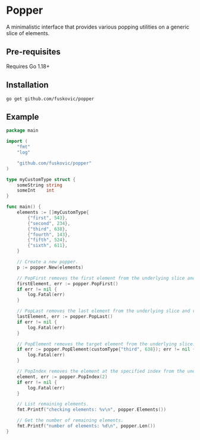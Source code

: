 # Popper

A minimalistic interface that provides various popping utilities on a generic slice of elements.

## Pre-requisites

Requires Go 1.18+

## Installation

    go get github.com/fuskovic/popper

## Example

```go
package main

import (
	"fmt"
	"log"

	"github.com/fuskovic/popper"
)

type myCustomType struct {
	someString string
	someInt    int
}

func main() {
    elements := []myCustomType{
        {"first", 543},
        {"second", 234},
        {"third", 638},
        {"fourth", 143},
        {"fifth", 524},
        {"sixth", 611},
    }

    // Create a new popper.
	p := popper.New(elements)

    // PopFirst removes the first element from the underlying slice and returns it.
	firstElement, err := popper.PopFirst()
	if err != nil {
		log.Fatal(err)
	}

    // PopLast removes the last element from the underlying slice and returns it.
	lastElement, err := popper.PopLast()
	if err != nil {
        log.Fatal(err)
	}

    // PopElement removes the target element from the underlying slice.
	if err := popper.PopElement(customType{"third", 638}); err != nil {
        log.Fatal(err)
	}

    // PopIndex removes the element at the specified index from the underlying slice and returns it.
	element, err := popper.PopIndex(2)
	if err != nil {
        log.Fatal(err)
	}

	// List remaining elements.
	fmt.Printf("checking elements: %v\n", popper.Elements())

	// Get the number of remaining elements.
	fmt.Printf("number of elements: %d\n", popper.Len())
}
```